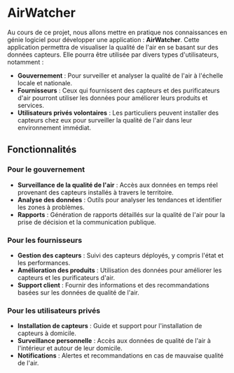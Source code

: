 # AirWatcher

Au cours de ce projet, nous allons mettre en pratique nos connaissances en génie logiciel pour développer une application : **AirWatcher**. Cette application permettra de visualiser la qualité de l'air en se basant sur des données capteurs. Elle pourra être utilisée par divers types d'utilisateurs, notamment :

- **Gouvernement** : Pour surveiller et analyser la qualité de l'air à l'échelle locale et nationale.
- **Fournisseurs** : Ceux qui fournissent des capteurs et des purificateurs d'air pourront utiliser les données pour améliorer leurs produits et services.
- **Utilisateurs privés volontaires** : Les particuliers peuvent installer des capteurs chez eux pour surveiller la qualité de l'air dans leur environnement immédiat.

## Fonctionnalités

### Pour le gouvernement

- **Surveillance de la qualité de l'air** : Accès aux données en temps réel provenant des capteurs installés à travers le territoire.
- **Analyse des données** : Outils pour analyser les tendances et identifier les zones à problèmes.
- **Rapports** : Génération de rapports détaillés sur la qualité de l'air pour la prise de décision et la communication publique.

### Pour les fournisseurs

- **Gestion des capteurs** : Suivi des capteurs déployés, y compris l'état et les performances.
- **Amélioration des produits** : Utilisation des données pour améliorer les capteurs et les purificateurs d'air.
- **Support client** : Fournir des informations et des recommandations basées sur les données de qualité de l'air.

### Pour les utilisateurs privés

- **Installation de capteurs** : Guide et support pour l'installation de capteurs à domicile.
- **Surveillance personnelle** : Accès aux données de qualité de l'air à l'intérieur et autour de leur domicile.
- **Notifications** : Alertes et recommandations en cas de mauvaise qualité de l'air.
